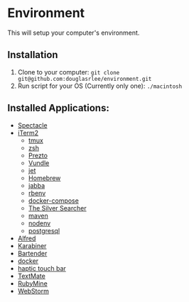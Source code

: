 # Environment
This will setup your computer's environment.

## Installation
1. Clone to your computer: `git clone git@github.com:douglasrlee/environment.git`
2. Run script for your OS (Currently only one): `./macintosh`

## Installed Applications:
* [Spectacle](https://www.spectacleapp.com)
* [iTerm2](https://www.iterm2.com)
  * [tmux](https://github.com/tmux/tmux)
  * [zsh](http://zsh.sourceforge.net)
  * [Prezto](https://github.com/sorin-ionescu/prezto)
  * [Vundle](https://github.com/VundleVim/Vundle.vim)
  * [jet](https://documentation.codeship.com/pro/jet-cli/usage-overview/)
  * [Homebrew](https://brew.sh)
  * [jabba](https://github.com/shyiko/jabba)
  * [rbenv](https://github.com/rbenv/rbenv)
  * [docker-compose](https://github.com/docker/compose)
  * [The Silver Searcher](https://github.com/ggreer/the_silver_searcher)
  * [maven](https://maven.apache.org/)
  * [nodenv](https://github.com/nodenv/nodenv)
  * [postgresql](https://www.postgresql.org/)
* [Alfred](https://www.alfredapp.com/)
* [Karabiner](https://pqrs.org/osx/karabiner/)
* [Bartender](https://www.macbartender.com/)
* [docker](https://www.docker.com/)
* [haptic touch bar](https://www.haptictouchbar.com/)
* [TextMate](https://macromates.com/)
* [RubyMine](https://www.jetbrains.com/ruby/)
* [WebStorm](https://www.jetbrains.com/webstorm/)
